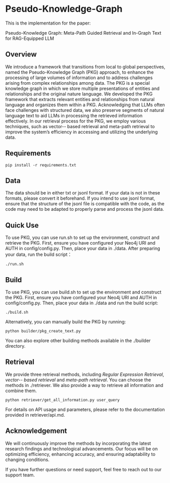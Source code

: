 # Pseudo-Knowledge-Graph

This is the implementation for the paper:

Pseudo-Knowledge Graph: Meta-Path Guided Retrieval and In-Graph Text for RAG-Equipped LLM

## Overview

We introduce a framework that transitions from local to global perspectives, named the Pseudo-Knowledge Graph (PKG) approach, to enhance the processing of large volumes of information and to address challenges arising from complex relationships among data. The PKG is a special knowledge graph in which we store multiple presentations of entities and relationships and the original nature language. We developed the PKG framework that extracts
relevant entities and relationships from natural language and organizes them within a PKG. Acknowledging that LLMs often face challenges with structured data, we also preserve segments of natural language text to aid LLMs in processing the retrieved information effectively. In our retrieval process for the PKG, we employ various techniques, such as vector--
based retrieval and meta-path retrieval to improve the system’s efficiency in accessing and utilizing the underlying data.

## Requirements

```
pip install -r requirements.txt
```

## Data

The data should be in either txt or jsonl format. If your data is not in these formats, please convert it beforehand. If you intend to use jsonl format, ensure that the structure of the jsonl file is compatible with the code, as the code may need to be adapted to properly parse and process the jsonl data.

## Quick Use

To use PKG, you can use run.sh to set up the environment, construct and retrieve the PKG. First, ensure you have configured your Neo4j URI and AUTH in config/config.py. Then, place your data in ./data.  After preparing your data, run the build script：

```
./run.sh
```

## Build
To use PKG, you can use build.sh to set up the environment and construct the PKG. First, ensure you have configured your Neo4j URI and AUTH in config/config.py. Then, place your data in ./data and run the build script:

```
./build.sh
```

Alternatively, you can manually build the PKG by running:

```
python builder/pkg_create_text.py
```

You can also explore other building methods available in the ./builder directory.

## Retrieval

We provide three retrieval methods, including *Regular Expression Retrieval*, *vector--
based retrieval* and *meta-path retrieval*. You can choose the methods in ./retriever. We also provide a way to retrieve all information and combine them.

```
python retriever/get_all_information.py user_query
```

For details on API usage and parameters, please refer to the documentation provided in retriever/api.md.


## Acknowledgement

We will continuously improve the methods by incorporating the latest research findings and technological advancements. Our focus will be on optimizing efficiency, enhancing accuracy, and ensuring adaptability to changing conditions.

If you have further questions or need support, feel free to reach out to our support team.